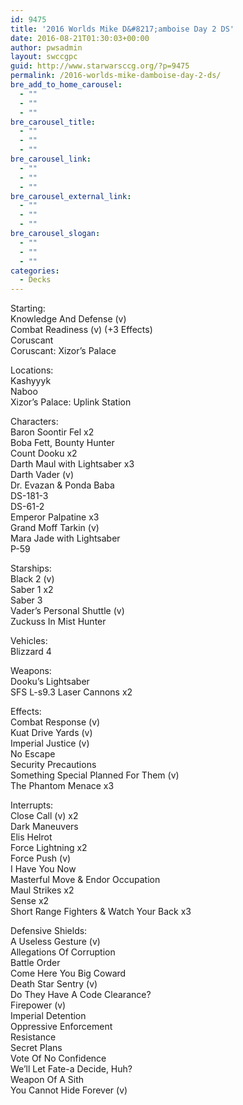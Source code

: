 ```yaml
---
id: 9475
title: '2016 Worlds Mike D&#8217;amboise Day 2 DS'
date: 2016-08-21T01:30:03+00:00
author: pwsadmin
layout: swccgpc
guid: http://www.starwarsccg.org/?p=9475
permalink: /2016-worlds-mike-damboise-day-2-ds/
bre_add_to_home_carousel:
  - ""
  - ""
  - ""
bre_carousel_title:
  - ""
  - ""
  - ""
bre_carousel_link:
  - ""
  - ""
  - ""
bre_carousel_external_link:
  - ""
  - ""
  - ""
bre_carousel_slogan:
  - ""
  - ""
  - ""
categories:
  - Decks
---
```

Starting:  
Knowledge And Defense (v)  
Combat Readiness (v) (+3 Effects)  
Coruscant  
Coruscant: Xizor’s Palace

Locations:  
Kashyyyk  
Naboo  
Xizor’s Palace: Uplink Station

Characters:  
Baron Soontir Fel x2  
Boba Fett, Bounty Hunter  
Count Dooku x2  
Darth Maul with Lightsaber x3  
Darth Vader (v)  
Dr. Evazan & Ponda Baba  
DS-181-3  
DS-61-2  
Emperor Palpatine x3  
Grand Moff Tarkin (v)  
Mara Jade with Lightsaber  
P-59

Starships:  
Black 2 (v)  
Saber 1 x2  
Saber 3  
Vader’s Personal Shuttle (v)  
Zuckuss In Mist Hunter

Vehicles:  
Blizzard 4

Weapons:  
Dooku’s Lightsaber  
SFS L-s9.3 Laser Cannons x2

Effects:  
Combat Response (v)  
Kuat Drive Yards (v)  
Imperial Justice (v)  
No Escape  
Security Precautions  
Something Special Planned For Them (v)  
The Phantom Menace x3

Interrupts:  
Close Call (v) x2  
Dark Maneuvers  
Elis Helrot  
Force Lightning x2  
Force Push (v)  
I Have You Now  
Masterful Move & Endor Occupation  
Maul Strikes x2  
Sense x2  
Short Range Fighters & Watch Your Back x3

Defensive Shields:  
A Useless Gesture (v)  
Allegations Of Corruption  
Battle Order  
Come Here You Big Coward  
Death Star Sentry (v)  
Do They Have A Code Clearance?  
Firepower (v)  
Imperial Detention  
Oppressive Enforcement  
Resistance  
Secret Plans  
Vote Of No Confidence  
We’ll Let Fate-a Decide, Huh?  
Weapon Of A Sith  
You Cannot Hide Forever (v)